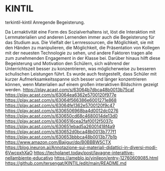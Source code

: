 # KINTIL
terkintil-kintil
Anregende Begeisterung.

Da Lernaktivität eine Form des Sozialverhaltens ist, löst die Interaktion mit Lernmaterialien und anderen Lernenden immer auch die Begeisterung für das Studium aus. Die Vielfalt der Lernressourcen, die Möglichkeit, sie mit den Händen zu manipulieren, die Möglichkeit, die Präsentation von Kollegen mit der neuesten Technologie zu sehen, und andere Faktoren tragen alle zum zunehmenden Engagement in der Klasse bei. Darüber hinaus hilft diese Begeisterung und Motivation den Schülern, sich während der Unterrichtszeit besser zu konzentrieren, was möglicherweise zu besseren schulischen Leistungen führt. Es wurde auch festgestellt, dass Schüler mit kurzer Aufmerksamkeitsspanne sich besser und länger konzentrieren können, wenn Materialien auf einem großen interaktiven Bildschirm gezeigt werden.
https://play.acast.com/s/63064b7dbca48b0013b75caf
https://play.acast.com/s/63064ea6362e5700120f977e
https://play.acast.com/s/63064f566386e6001271e868
https://play.acast.com/s/63064fe1362e5700120f9c47
https://play.acast.com/s/6306506968ba4d0012dc0276
https://play.acast.com/s/630650cd68c4680014de13d0
https://play.acast.com/s/6306516cea2faf0012f5037c
https://play.acast.com/s/630651ebad5a26001418f4a9
https://play.acast.com/s/630652d0bca48b0013b777f1
https://play.acast.com/s/630653bbbca48b0013b77b1b
https://www.amazon.com/Bajigur/dp/B0BBBW5CTX
https://blog.ineuron.ai/Annotazione-sui-materiali-didattici-in-diversi-modi-6VwcpxhXaO
https://techplanet.today/post/lavagne-interattive-nellambiente-educativo
https://ameblo.jp/yinileon/entry-12760609085.html
https://github.com/tersengat/KINTIL/edit/main/README.md
